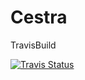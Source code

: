 # Cestra

TravisBuild

[![Travis Status](https://travis-ci.org/Cestra/Cestra.svg?branch=master)](https://travis-ci.org/Cestra/Cestra)

